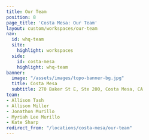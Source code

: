 ```yaml
---
title: Our Team
position: 8
page_title: 'Costa Mesa: Our Team'
layout: custom/workspaces/our-team
nav:
  id: whq-team
  site:
    highlight: workspaces
  side:
    id: costa-mesa
    highlight: whq-team
banner:
  image: "/assets/images/topo-banner-bg.jpg"
  title: Costa Mesa
  subtitle: 270 Baker St E, Ste 200, Costa Mesa, CA
team:
- Allison Tash
- Allison Miller
- Jonathon Murillo
- Myriah Lee Murillo
- Kate Sharp
redirect_from: "/locations/costa-mesa/our-team"
---
```


